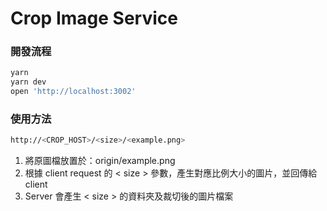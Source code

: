 # Crop Image Service

### 開發流程

```bash
yarn
yarn dev
open 'http://localhost:3002'
```

### 使用方法

```bash
http://<CROP_HOST>/<size>/<example.png>
```


1. 將原圖檔放置於：origin/example.png
2. 根據 client request 的 < size > 參數，產生對應比例大小的圖片，並回傳給 client
3. Server 會產生 < size > 的資料夾及裁切後的圖片檔案
